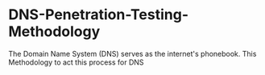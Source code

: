 # DNS-Penetration-Testing-Methodology
The Domain Name System (DNS) serves as the internet's phonebook. This Methodology to act this process for DNS
